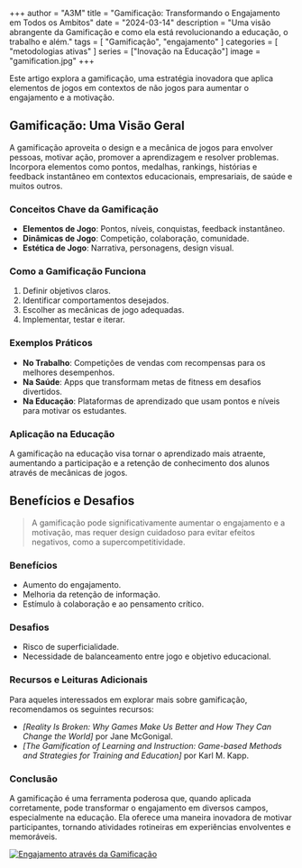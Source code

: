 +++
author = "A3M"
title = "Gamificação: Transformando o Engajamento em Todos os Ambitos"
date = "2024-03-14"
description = "Uma visão abrangente da Gamificação e como ela está revolucionando a educação, o trabalho e além."
tags = [
    "Gamificação",
    "engajamento"
]
categories = [
    "metodologias ativas"
]
series = ["Inovação na Educação"]
image = "gamification.jpg"
+++

Este artigo explora a gamificação, uma estratégia inovadora que aplica elementos de jogos em contextos de não jogos para aumentar o engajamento e a motivação.

<!--more-->

## Gamificação: Uma Visão Geral

A gamificação aproveita o design e a mecânica de jogos para envolver pessoas, motivar ação, promover a aprendizagem e resolver problemas. Incorpora elementos como pontos, medalhas, rankings, histórias e feedback instantâneo em contextos educacionais, empresariais, de saúde e muitos outros.

### Conceitos Chave da Gamificação

- **Elementos de Jogo**: Pontos, níveis, conquistas, feedback instantâneo.
- **Dinâmicas de Jogo**: Competição, colaboração, comunidade.
- **Estética de Jogo**: Narrativa, personagens, design visual.

### Como a Gamificação Funciona

1. Definir objetivos claros.
2. Identificar comportamentos desejados.
3. Escolher as mecânicas de jogo adequadas.
4. Implementar, testar e iterar.

### Exemplos Práticos

- **No Trabalho**: Competições de vendas com recompensas para os melhores desempenhos.
- **Na Saúde**: Apps que transformam metas de fitness em desafios divertidos.
- **Na Educação**: Plataformas de aprendizado que usam pontos e níveis para motivar os estudantes.

### Aplicação na Educação

A gamificação na educação visa tornar o aprendizado mais atraente, aumentando a participação e a retenção de conhecimento dos alunos através de mecânicas de jogos.

## Benefícios e Desafios

> A gamificação pode significativamente aumentar o engajamento e a motivação, mas requer design cuidadoso para evitar efeitos negativos, como a supercompetitividade.

### Benefícios

- Aumento do engajamento.
- Melhoria da retenção de informação.
- Estímulo à colaboração e ao pensamento crítico.

### Desafios

- Risco de superficialidade.
- Necessidade de balanceamento entre jogo e objetivo educacional.

### Recursos e Leituras Adicionais

Para aqueles interessados em explorar mais sobre gamificação, recomendamos os seguintes recursos:

- *[Reality Is Broken: Why Games Make Us Better and How They Can Change the World]* por Jane McGonigal.
- *[The Gamification of Learning and Instruction: Game-based Methods and Strategies for Training and Education]* por Karl M. Kapp.

### Conclusão

A gamificação é uma ferramenta poderosa que, quando aplicada corretamente, pode transformar o engajamento em diversos campos, especialmente na educação. Ela oferece uma maneira inovadora de motivar participantes, tornando atividades rotineiras em experiências envolventes e memoráveis.

[![Engajamento através da Gamificação](/images/gamification-engagement.jpg)](https://example.com/gamification-details)

